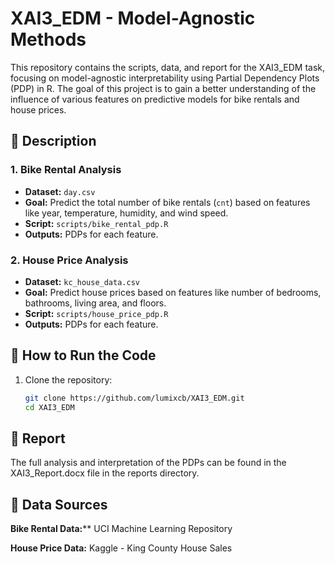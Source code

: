 # XAI3_EDM - Model-Agnostic Methods

This repository contains the scripts, data, and report for the XAI3_EDM task, focusing on model-agnostic interpretability using Partial Dependency Plots (PDP) in R. The goal of this project is to gain a better understanding of the influence of various features on predictive models for bike rentals and house prices.

## 📝 Description

### 1. Bike Rental Analysis
- **Dataset:** `day.csv`
- **Goal:** Predict the total number of bike rentals (`cnt`) based on features like year, temperature, humidity, and wind speed.
- **Script:** `scripts/bike_rental_pdp.R`
- **Outputs:** PDPs for each feature.

### 2. House Price Analysis
- **Dataset:** `kc_house_data.csv`
- **Goal:** Predict house prices based on features like number of bedrooms, bathrooms, living area, and floors.
- **Script:** `scripts/house_price_pdp.R`
- **Outputs:** PDPs for each feature.

## 🚀 How to Run the Code
1. Clone the repository:
   ```bash
   git clone https://github.com/lumixcb/XAI3_EDM.git
   cd XAI3_EDM

## 📝 Report
The full analysis and interpretation of the PDPs can be found in the XAI3_Report.docx file in the reports directory.

## 📂 Data Sources
**Bike Rental Data:**** UCI Machine Learning Repository

****House Price Data:**** Kaggle - King County House Sales


